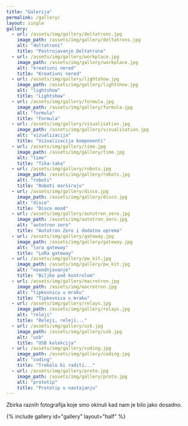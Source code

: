 ```yaml
---
title: "Galerija"
permalink: /gallery/
layout: single
gallery:
  - url: /assets/img/gallery/deltatrons.jpg
    image_path: /assets/img/gallery/deltatrons.jpg
    alt: "deltatroni"
    title: "Postrojavanje Deltatrona"
  - url: /assets/img/gallery/workplace.jpg
    image_path: /assets/img/gallery/workplace.jpg
    alt: "kreativni nered"
    title: "Kreativni nered"
  - url: /assets/img/gallery/lightshow.jpg
    image_path: /assets/img/gallery/lightshow.jpg
    alt: "lightshow"
    title: "Lightshow"
  - url: /assets/img/gallery/formula.jpg
    image_path: /assets/img/gallery/formula.jpg
    alt: "formula"
    title: "Formula"
  - url: /assets/img/gallery/visualisation.jpg
    image_path: /assets/img/gallery/visualisation.jpg
    alt: "vizualizacija"
    title: "Vizualizacija komponenti"
  - url: /assets/img/gallery/time.jpg
    image_path: /assets/img/gallery/time.jpg
    alt: "time"
    title: "Tika-taka"
  - url: /assets/img/gallery/robots.jpg
    image_path: /assets/img/gallery/robots.jpg
    alt: "roboti"
    title: "Roboti marširaju"
  - url: /assets/img/gallery/disco.jpg
    image_path: /assets/img/gallery/disco.jpg
    alt: "disco"
    title: "Disco mood"
  - url: /assets/img/gallery/autotron_zero.jpg
    image_path: /assets/img/autotron_zero.jpg
    alt: "autotron zero"
    title: "Autotron Zero i dodatna oprema"
  - url: /assets/img/gallery/gateway.jpg
    image_path: /assets/img/gallery/gateway.jpg
    alt: "lora gateway"
    title: "LoRa gateway"
  - url: /assets/img/gallery/pw_kit.jpg
    image_path: /assets/img/gallery/pw_kit.jpg
    alt: "navodnjavanje"
    title: "Biljke pod kontrolom"
  - url: /assets/img/gallery/macrotron.jpg
    image_path: /assets/img/macrotron.jpg
    alt: "tipkovnica u mraku"
    title: "Tipkovnica u mraku"
  - url: /assets/img/gallery/relays.jpg
    image_path: /assets/img/gallery/relays.jpg
    alt: "releji"
    title: "Releji, releji..."
  - url: /assets/img/gallery/usb.jpg
    image_path: /assets/img/gallery/usb.jpg
    alt: "usb"
    title: "USB kolekcija"
  - url: /assets/img/gallery/coding.jpg
    image_path: /assets/img/gallery/coding.jpg
    alt: "coding"
    title: "Trebalo bi raditi..."
  - url: /assets/img/gallery/proto.jpg
    image_path: /assets/img/gallery/proto.jpg
    alt: "prototip"
    title: "Prototip u nastajanju"
---
```


Zbirka raznih fotografija koje smo okinuli kad nam je bilo jako dosadno.

{% include gallery id="gallery" layout="half" %}